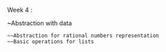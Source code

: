 Week 4 :
  
  ~Abstraction with data
    
    ~~Abstraction for rational numbers representation
    ~~Basic operations for lists
